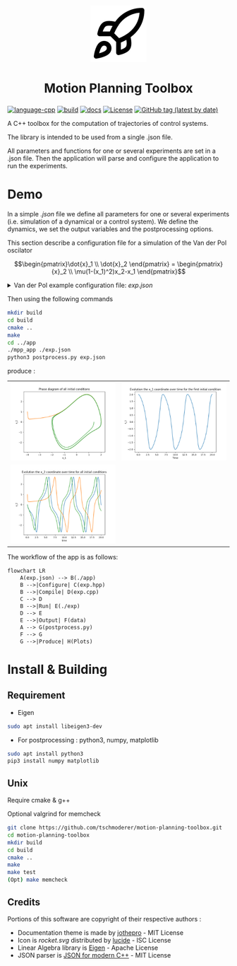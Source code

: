 <div id="motion-planning-toolbox-logo" align="center">
    <br />
    <img src="https://raw.githubusercontent.com/tschmoderer/motion-planning-toolbox/main/docs/img/icons/128x128/rocket.png" alt="Motion Planning ToolBox Logo" width="128" id="motion-planning-toolbox-logo-img"/>
    <h1>Motion Planning Toolbox</h1>
    <h3></h3>
</div>

[![language-cpp](https://img.shields.io/badge/language-C%2B%2B-blue)](https://github.com/tschmoderer/motion-planning-toolbox/search?l=c%2B%2B&type=code)  [![build](https://github.com/tschmoderer/motion-planning-toolbox/actions/workflows/cmake.yml/badge.svg?branch=main)](https://github.com/tschmoderer/motion-planning-toolbox/actions/workflows/cmake.yml) [![docs](https://github.com/tschmoderer/motion-planning-toolbox/actions/workflows/doxygen.yml/badge.svg?branch=main)](https://tschmoderer.github.io/motion-planning-toolbox/html/index.html) [![License](https://img.shields.io/badge/License-GPL%20v3-blue.svg)](https://github.com/tschmoderer/motion-planning-toolbox/blob/master/LICENSE) [![GitHub tag (latest by date)](https://img.shields.io/github/v/tag/tschmoderer/motion-planning-toolbox?label=Version)](https://github.com/tschmoderer/motion-planning-toolbox/releases)

A C++ toolbox for the computation of trajectories of control systems.

The library is intended to be used from a single .json file. 

All parameters and functions for one or several experiments are set in a .json file. Then the application will parse and configure the application to run the experiments. 

# Demo

In a simple *.json* file we define all parameters for one or several experiments (i.e. simulation of a dynamical or a control system). We define the dynamics, we set the output variables and the postprocessing options.

This section describe a configuration file for a simulation of the Van der Pol oscilator

```math
\begin{pmatrix}\dot{x}_1 \\ \dot{x}_2 \end{pmatrix} = \begin{pmatrix}{x}_2 \\ \mu(1-(x_1)^2)x_2-x_1 \end{pmatrix}
```

<details><summary>Van der Pol example configuration file: <i>exp.json</i> </summary>
<p>
    
```json
{
    "experiences": [
        {
            "type": "dynamical",
            "name": "vanderpol",
            "run": true,
            
            "general": {    
                "state_dim": 2,
                "start_time": 0,
                "end_time": 20,
                "x0": [
                    [2, 0], 
                    [-4, 1],
                    ["sqrt(2)", "1/2"]
                ]
            },
            
            "dynamics": {
                "parameters": {
                    "mymu": 1
                },

                "f": [
                    "dxdt(0) = x(1);",
                    "dxdt(1) = mymu*(1-x(0)*x(0))*x(1)-x(0);"
                ],

                "dfdx": [
                    "dxdt_dx(0,0) = 0;" ,
                    "dxdt_dx(0,1) = 1;",
                    "dxdt_dx(1,0) = -mymu*x(1)*x(0)/2.-1;",
                    "dxdt_dx(1,1) = mymu*(1-x(0)*x(0));"
                ]
            },

            "discretisation": {
                "trajectory": 513
            },

            "methods": { 
                "ode_int": "RK4"
            },
            
            "output": {
                "cli": false,
                "file": {
                    "yn": true,
                    "dir": "./results/",
                    "filename": "trajectory.dat"
                }
            }, 

            "postprocess": {
                "plots": [
                    {
                        "data": {
                            "x": 0,
                            "y": 1,
                            "nb": 1
                        },
                        "type": "line", 
                        "title": "Evolution the x_1 coordinate over time for the first initial condition",
                        "xlabel": "Time",
                        "ylabel": "x_1",
                        "output": {
                            "gui": false, 
                            "file": {
                                "yn": true, 
                                "dir": "./results/", 
                                "filename": "x1_coordinate.png"
                            }
                        }

                    }, 

                    {
                        "data": {
                            "x": 1,
                            "y": 2,
                            "nb": 0
                        },
                        "type": "line",
                        "title": "Phase diagram of all initial conditions",
                        "xlabel": "x_1",
                        "ylabel": "x_2",
                        
                        "output": {
                            "gui": true,
                            "file": {
                                "yn": true, 
                                "dir": "./results/", 
                                "filename": "phase.png"
                            }
                        }
                    },

                    {
                        "data": {
                            "x": 0,
                            "y": 2,
                            "nb": 0
                        },
                        "type": "line",
                        "title": "Evolution the x_2 coordinate over time for all initial conditions",
                        "xlabel": "time",
                        "ylabel": "x_2",
                        
                        "output": {
                            "gui": true,
                            "file": {
                                "yn": true, 
                                "dir": "./results/", 
                                "filename": "x2_coordinate_all.png"
                            }
                        }
                    }
                ]
            }
        }
    ]
}
```
    
</p>
</details>

Then using the following commands

```bash
mkdir build
cd build
cmake ..
make 
cd ../app
./mpp_app ./exp.json 
python3 postprocess.py exp.json
```

produce :

<table>
  <tr>
    <td> <img src="https://github.com/tschmoderer/motion-planning-toolbox/blob/b787af63644cbee5f076f1db201586720262889f/.github/img/vanderpol/phase.png"  alt="phase.png" ></td>
    <td><img src="https://github.com/tschmoderer/motion-planning-toolbox/blob/b787af63644cbee5f076f1db201586720262889f/.github/img/vanderpol/x1_coordinate.png" alt="x1_coordinate.png"></td>
   </tr> 
    <tr>
    </tr>
   <tr>
      <td><img src="https://github.com/tschmoderer/motion-planning-toolbox/blob/b787af63644cbee5f076f1db201586720262889f/.github/img/vanderpol/x2_coordinate_all.png" alt="x2_coordinate_all.png"></td>
  </tr>
</table>

The workflow of the app is as follows:

```mermaid
flowchart LR
    A(exp.json) --> B(./app)
    B -->|Configure| C(exp.hpp)
    B -->|Compile| D(exp.cpp)
    C --> D 
    B -->|Run| E(./exp)
    D --> E
    E -->|Output| F(data)
    A --> G(postprocess.py)
    F --> G
    G -->|Produce| H(Plots)
```




# Install & Building

## Requirement 
* Eigen 

```bash
sudo apt install libeigen3-dev
```

* For postprocessing : python3, numpy, matplotlib

```bash
sudo apt install python3
pip3 install numpy matplotlib
```


## Unix 

Require cmake & g++

Optional valgrind for memcheck

```bash
git clone https://github.com/tschmoderer/motion-planning-toolbox.git 
cd motion-planning-toolbox
mkdir build
cd build
cmake ..
make
make test
(Opt) make memcheck
```

## Credits

Portions of this software are copyright of their respective authors :

- Documentation theme is made by [jothepro](https://github.com/jothepro/doxygen-awesome-css) - MIT License
- Icon is *rocket.svg* distributed by [lucide](https://github.com/lucide-icons/lucide) - ISC License
- Linear Algebra library is [Eigen](https://eigen.tuxfamily.org/) - Apache License
- JSON parser is [JSON for modern C++](https://github.com/nlohmann/json) - MIT License
